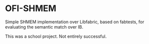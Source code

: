 # OFI-SHMEM
Simple SHMEM implementation over Libfabric, based on fabtests, for evaluating the semantic match over IB.

This was a school project. Not entirely successful.
